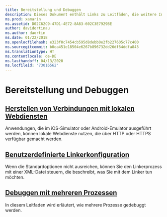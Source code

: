 ```yaml
---
title: Bereitstellung und Debuggen
description: Dieses Dokument enthält Links zu Leitfäden, die weitere Informationen zum Debuggen mit mehreren Prozessen und zu benutzerdefinierten Linker-Konfigurationen enthalten.
ms.prod: xamarin
ms.assetid: D02C62C9-47D1-4E72-8A83-602C3E7929BE
author: davidortinau
ms.author: daortin
ms.date: 01/22/2018
ms.openlocfilehash: e323f0c7454cb595d8debb0e2fb227605c77c400
ms.sourcegitcommit: b0ea451e18504e6267b896732dd26df64ddfa843
ms.translationtype: HT
ms.contentlocale: de-DE
ms.lasthandoff: 04/13/2020
ms.locfileid: "73016562"
---
```

# <a name="deployment--debugging"></a>Bereitstellung und Debuggen

## <a name="connect-to-local-web-services"></a>[Herstellen von Verbindungen mit lokalen Webdiensten](connect-to-local-web-services.md)

Anwendungen, die im iOS-Simulator oder Android-Emulator ausgeführt werden, können lokale Webdienste nutzen, die über HTTP oder HTTPS verfügbar gemacht werden.

## <a name="custom-linker-configuration"></a>[Benutzerdefinierte Linkerkonfiguration](linker.md)

Wenn die Standardoptionen nicht ausreichen, können Sie den Linkerprozess mit einer XML-Datei steuern, die beschreibt, was Sie mit dem Linker tun möchten.

## <a name="multi-process-debugging"></a>[Debuggen mit mehreren Prozessen](multi-process-debugging.md)

In diesem Leitfaden wird erläutert, wie mehrere Prozesse gedebuggt werden.

